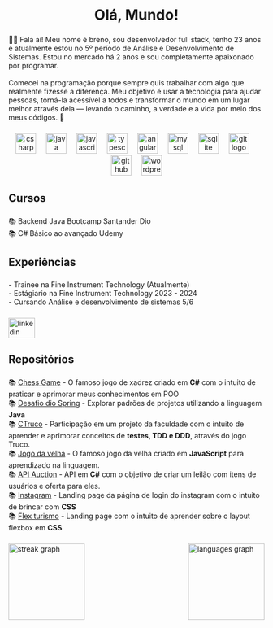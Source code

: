 <h1 align="center">Olá, Mundo!</h1>

###

<p align="left">👨‍💻 Fala aí! Meu nome é breno, sou desenvolvedor full stack, tenho 23 anos e atualmente estou no 5º período de Análise e Desenvolvimento de Sistemas. Estou no mercado há 2 anos e sou completamente apaixonado por programar.<br><br>Comecei na programação porque sempre quis trabalhar com algo que realmente fizesse a diferença. Meu objetivo é usar a tecnologia para ajudar pessoas, torná-la acessível a todos e transformar o mundo em um lugar melhor através dela — levando o caminho, a verdade e a vida por meio dos meus códigos. 🚀</p>

###

<div align="center">
  <img src="https://cdn.jsdelivr.net/gh/devicons/devicon/icons/csharp/csharp-original.svg" height="40" alt="csharp logo"  />
  <img width="12" />
  <img src="https://cdn.jsdelivr.net/gh/devicons/devicon/icons/java/java-original.svg" height="40" alt="java logo"  />
  <img width="12" />
  <img src="https://cdn.jsdelivr.net/gh/devicons/devicon/icons/javascript/javascript-original.svg" height="40" alt="javascript logo"  />
  <img width="12" />
  <img src="https://cdn.jsdelivr.net/gh/devicons/devicon/icons/typescript/typescript-original.svg" height="40" alt="typescript logo"  />
  <img width="12" />
  <img src="https://cdn.jsdelivr.net/gh/devicons/devicon/icons/angularjs/angularjs-original.svg" height="40" alt="angularjs logo"  />
  <img width="12" />
  <img src="https://cdn.jsdelivr.net/gh/devicons/devicon/icons/mysql/mysql-original.svg" height="40" alt="mysql logo"  />
  <img width="12" />
  <img src="https://cdn.jsdelivr.net/gh/devicons/devicon/icons/sqlite/sqlite-original.svg" height="40" alt="sqlite logo"  />
  <img width="12" />
  <img src="https://cdn.jsdelivr.net/gh/devicons/devicon/icons/git/git-original.svg" height="40" alt="git logo"  />
  <img width="12" />
  <img src="https://cdn.jsdelivr.net/gh/devicons/devicon/icons/github/github-original.svg" height="40" alt="github logo"  />
  <img width="12" />
  <img src="https://cdn.jsdelivr.net/gh/devicons/devicon/icons/wordpress/wordpress-original.svg" height="40" alt="wordpress logo"  />
</div>

###

<h2 align="left">Cursos</h2>

###

<p align="left">📚 Backend Java Bootcamp Santander Dio<br>📚 C# Básico ao avançado Udemy</p>

###

<h2 align="left">Experiências</h2>

###

<p align="left">- Trainee na Fine Instrument Technology (Atualmente)<br> - Estágiario na Fine Instrument Technology 2023 - 2024<br>-  Cursando Análise e desenvolvimento de sistemas 5/6</p>

###

<div align="left">
  <a href="https://www.linkedin.com/in/breno-oliveira-214591187/" target="_blank">
    <img src="https://raw.githubusercontent.com/maurodesouza/profile-readme-generator/master/src/assets/icons/social/linkedin/default.svg" width="52" height="40" alt="linkedin logo"  />
  </a>
</div>

###


###

<h2 align="left">Repositórios</h2>

###

<p align="left">📚 <a href="https://github.com/BrenoAissa/ChessGame">Chess Game</a> - O famoso jogo de xadrez criado em <b>C#</b> com o intuito de praticar e aprimorar meus conhecimentos em POO
<br> 📚 <a href="https://github.com/BrenoAissa/desafio-dio-spring">Desafio dio Spring</a> - Explorar padrões de projetos utilizando a linguagem <b>Java</b>
<br> 📚 <a href="https://github.com/BrenoAissa/CTruco">CTruco</a> - Participação em um projeto da faculdade com o intuito de aprender e aprimorar conceitos de <b>testes, TDD e DDD</b>, através do jogo Truco.
<br> 📚 <a href="https://github.com/BrenoAissa/Jogo-da-velha">Jogo da velha</a> - O famoso jogo da velha criado em <b>JavaScript</b> para aprendizado na linguagem.
<br> 📚 <a href="https://github.com/BrenoAissa/API-Auction">API Auction</a> - API em <b>C#</b> com o objetivo de criar um leilão com itens de usuários e oferta para eles.
<br> 📚 <a href="https://github.com/BrenoAissa/instagram">Instagram</a> - Landing page da página de login do instagram com o intuito de brincar com <b>CSS</b>
<br> 📚 <a href="https://github.com/BrenoAissa/Flex_Turismo">Flex turismo</a> - Landing page com o intuito de aprender sobre o layout flexbox em <b>CSS</b> </p> 

###

###

<div align="left">
  <img src="https://streak-stats.demolab.com?user=brenoaissa&locale=en&mode=daily&theme=dark&hide_border=false&border_radius=5&order=3" height="150" alt="streak graph"  />
  <img align="right" src="https://github-readme-stats.vercel.app/api/top-langs?username=brenoaissa&locale=en&hide_title=true&layout=compact&card_width=320&langs_count=5&theme=dracula&hide_border=true&order=2" height="150" alt="languages graph"/>
</div>

###
